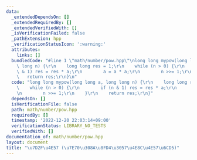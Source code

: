 ```yaml
---
data:
  _extendedDependsOn: []
  _extendedRequiredBy: []
  _extendedVerifiedWith: []
  _isVerificationFailed: false
  _pathExtension: hpp
  _verificationStatusIcon: ':warning:'
  attributes:
    links: []
  bundledCode: "#line 1 \"math/number/pow.hpp\"\nlong long mypow(long long a, long\
    \ long n) {\r\n    long long res = 1;\r\n    while (n > 0) {\r\n        if (n\
    \ & 1) res = res * a;\r\n        a = a * a;\r\n        n >>= 1;\r\n    }\r\n \
    \   return res;\r\n}\n"
  code: "long long mypow(long long a, long long n) {\r\n    long long res = 1;\r\n\
    \    while (n > 0) {\r\n        if (n & 1) res = res * a;\r\n        a = a * a;\r\
    \n        n >>= 1;\r\n    }\r\n    return res;\r\n}"
  dependsOn: []
  isVerificationFile: false
  path: math/number/pow.hpp
  requiredBy: []
  timestamp: '2022-12-20 22:03:14+09:00'
  verificationStatus: LIBRARY_NO_TESTS
  verifiedWith: []
documentation_of: math/number/pow.hpp
layout: document
title: "\u7D2F\u4E57 (\u7E70\u308A\u8FD4\u3057\u4E8C\u4E57\u6CD5)"
---
```

